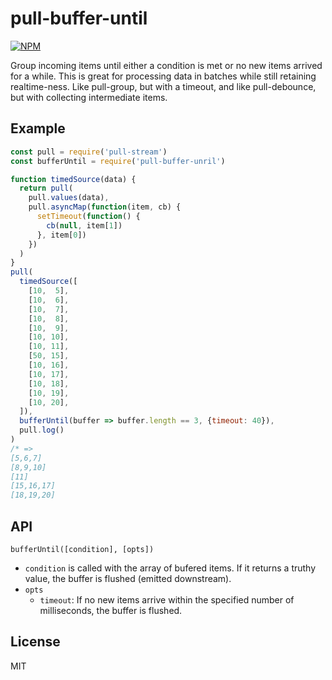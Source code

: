 # pull-buffer-until
[![NPM](https://nodei.co/npm/pull-buffer-until.png)](https://nodei.co/npm/pull-buffer-until/)

Group incoming items until either a condition is met or no new items arrived for a while. This is great for processing data in batches while still retaining realtime-ness. 
Like pull-group, but with a timeout, and like pull-debounce, but with collecting intermediate items.

## Example

``` js
const pull = require('pull-stream')
const bufferUntil = require('pull-buffer-unril')

function timedSource(data) {
  return pull(
    pull.values(data),
    pull.asyncMap(function(item, cb) {
      setTimeout(function() {
        cb(null, item[1])
      }, item[0])
    })
  )
}
pull(
  timedSource([
    [10,  5],
    [10,  6],
    [10,  7],
    [10,  8],
    [10,  9],
    [10, 10],
    [10, 11],
    [50, 15],
    [10, 16],
    [10, 17],
    [10, 18],
    [10, 19],
    [10, 20],
  ]),
  bufferUntil(buffer => buffer.length == 3, {timeout: 40}),
  pull.log()
)
/* => 
[5,6,7]
[8,9,10]
[11]
[15,16,17]
[18,19,20]

```

## API

`bufferUntil([condition], [opts])`

  - `condition` is called with the array of bufered items. If it returns a truthy value, the buffer is flushed (emitted downstream).
  - `opts`
    - `timeout`: If no new items arrive within the specified number of milliseconds, the buffer is flushed.

## License
MIT
